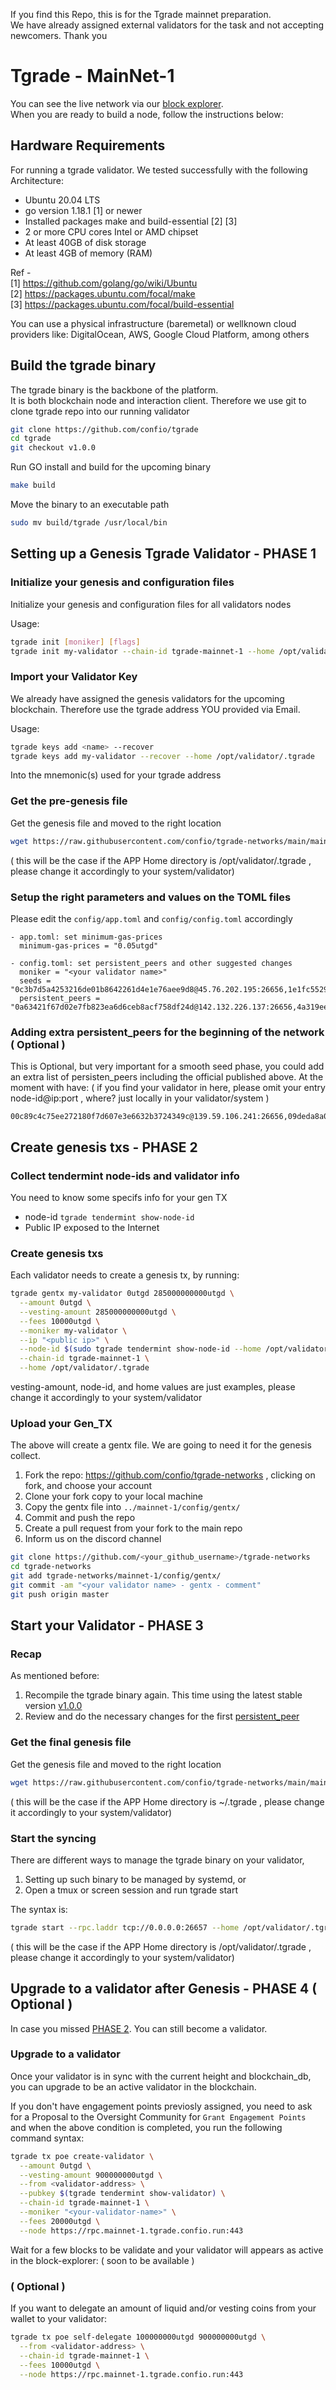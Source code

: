 If you find this Repo, this is for the Tgrade mainnet preparation. \
We have already assigned external validators for the task and not accepting newcomers. Thank you

# Tgrade - MainNet-1

You can see the live network via our [block explorer](). \
When you are ready to build a node, follow the instructions below:

## Hardware Requirements
For running a tgrade validator. We tested successfully with the following Architecture:

- Ubuntu 20.04 LTS
- go version 1.18.1 [1] or newer
- Installed packages make and build-essential [2] [3]
- 2 or more CPU cores Intel or AMD chipset
- At least 40GB of disk storage
- At least 4GB of memory (RAM)

Ref - \
[1] https://github.com/golang/go/wiki/Ubuntu \
[2] https://packages.ubuntu.com/focal/make \
[3] https://packages.ubuntu.com/focal/build-essential

You can use a physical infrastructure (baremetal) or wellknown cloud providers like: DigitalOcean, AWS, Google Cloud Platform, among others

## Build the tgrade binary
The tgrade binary is the backbone of the platform. \
It is both blockchain node and interaction client. Therefore we use git to clone tgrade repo into our running validator
```bash
git clone https://github.com/confio/tgrade
cd tgrade
git checkout v1.0.0
```

Run GO install and build for the upcoming binary
```bash
make build
```

Move the binary to an executable path
```bash
sudo mv build/tgrade /usr/local/bin
```

## Setting up a Genesis Tgrade Validator - PHASE 1

### Initialize your genesis and configuration files
Initialize your genesis and configuration files for all validators nodes

Usage:
```bash
tgrade init [moniker] [flags]
tgrade init my-validator --chain-id tgrade-mainnet-1 --home /opt/validator/.tgrade
```

### Import your Validator Key
We already have assigned the genesis validators for the upcoming blockchain. Therefore use the tgrade address YOU provided via Email.

Usage:
```bash
tgrade keys add <name> --recover
tgrade keys add my-validator --recover --home /opt/validator/.tgrade
```

Into the mnemonic(s) used for your tgrade address

### Get the pre-genesis file
Get the genesis file and moved to the right location
```bash
wget https://raw.githubusercontent.com/confio/tgrade-networks/main/mainnet-1/config/pre-genesis.json -O ~/opt/validator/.tgrade/config/genesis.json
```
( this will be the case if the APP Home directory is /opt/validator/.tgrade , please change it accordingly to your system/validator)

### Setup the right parameters and values on the TOML files
Please edit the `config/app.toml` and `config/config.toml` accordingly

```
- app.toml: set minimum-gas-prices
  minimum-gas-prices = "0.05utgd"

- config.toml: set persistent_peers and other suggested changes
  moniker = "<your validator name>"
  seeds = "0c3b7d5a4253216de01b8642261d4e1e76aee9d8@45.76.202.195:26656,1e1fc55291968f97b7c9016ebd244fa186050a6f@138.201.16.60:26656"
  persistent_peers = "0a63421f67d02e7fb823ea6d6ceb8acf758df24d@142.132.226.137:26656,4a319eead699418e974e8eed47c2de6332c3f825@167.235.255.9:26656,6918efd409684d64694cac485dbcc27dfeea4f38@49.12.240.203:26656"
```

### Adding extra persistent_peers for the beginning of the network ( Optional )
This is Optional, but very important for a smooth seed phase, you could add an extra list of persisten_peers including the official published above.
At the moment with have: ( if you find your validator in here, please omit your entry node-id@ip:port , where? just locally in your validator/system )
```
00c89c4c75ee272180f7d607e3e6632b3724349c@139.59.106.241:26656,09deda8a085c0513df276484b7505d698f49aeab@162.55.133.237:26656,0ecff7b4ca77fc15aa6f4736b0a237a2e87e8e5b@104.248.203.84:26656,2602fe3ebdca818024b2764d2d531d956f49a9b3@18.119.139.116:26656,2df762919720bca5f46042f77148de73c06049d8@161.97.147.148:26656,2fd4c9c027f29f99636f2434c8fd151d22a22787@88.99.243.241:26656,30bf9c7f134039526e33dc982d9a49584efc332e@104.149.139.170:26656,32e439375102eddb4ee44bffa0ae7765fec2a7a9@142.132.151.35:26656,33ed5ffc8ae453f07e2e14f6ae6a53f8c90fc03f@168.119.89.31:26656,355032c24928789a58fcfe1c403fc6965c3f35ce@199.115.119.232:26656,37c217073b9161180999ea89c38fc31c354bac0b@89.58.45.83:26656,3aee9fd460b687a5622b6c2e3c5067eb221f8f8d@5.9.88.252:26656,4bd4fb232f83c32ea58d68e9a2ec6eb4c643f4bd@164.92.121.127:26656,54c7802af1a32ba9f15a0c95e792cfb344af05d9@20.223.155.236:26656,55627c14b5419a7cf942711d35dbd4d9efe5d048@65.21.199.148:26656,5c189bb73ae43a6fee13794d5833f131c227985c@35.182.104.45:26656,5e5fa8724e0b4061849a1c0733226250c80830ff@13.57.222.49:26656,6270fd07c1deec6da08f0e88bc14b0dead35700b@62.171.137.163:26656,71f3af6f19afb33e2728bc2f26babc2e7cf01bd9@146.19.24.163:26656,7383b50b4db8634be6a94fdb033e58e250d0745d@161.35.124.144:26656,783b62e8782c2102fc379a6f42c4a7aeed0c7175@54.197.151.167:26656,7bb53cdbc6dba7f23219ba3166db86ad184bfd7d@54.212.93.102:26656,825d6a7d2d3a41006d18a292aa593a30e6f632ba@45.56.117.254:26656,845bfae805eafd35ac18b774c5a085dac7922d94@146.59.81.204:26656,96f19f78beaa02b0b4c490a22c393568e8677bf7@78.47.88.58:26656,9b0a22a0303de39d1fc5e3acb4af46a8c30d139f@185.182.187.80:26656,a261b544ec5486d0c9af618e0a7f9d54e75d6148@195.201.197.168:26656,a51fee7392e189083cf6d741ec6ea0abf83d20c3@213.239.204.104:26656,a74ad2288a872a0f9848d6ec6af44014660cc93b@5.161.134.184:26656,a97207e8546552c457485953ccc0596c5292f9d3@167.99.24.122:26656,ae4cfb8e52f4f3d6e08557506c85c2984367d23e@173.212.229.120:26656,b138159552389dc9f34b6c96539668a109c4444e@185.182.186.192:26656,b1c83b39f6903b5c35ca0f3b5c87adb0e9119d39@168.119.15.254:26656,b5f8e7d87b9a2d74e61d40c6fdd935bef06a825f@54.199.171.19:26656,b5ff1acf52a3e4cda6bf54651a897aa503453120@65.108.199.26:26656,beeb51ffc526857b8a3c2d977b83bcae04109491@80.64.208.105:26656,bf4314963280c0ccbf6f986a72a2f1adf5e1806d@144.76.19.103:26656,c5107e3b96601b8aff750562961e096221f8bc40@3.137.136.10:26656,c5d22968ef0e9203e5593010ae3169d6cb10d1d0@185.70.199.181:26656,c6f42abd5556cc60261b3e10a8251f7d15190995@185.144.99.245:26656,c9c1e9eb5310feb85f950858ab71a5939e2d8bac@3.133.191.108:26656,cee665be41690b73de47d32958c0e658e501c87b@38.242.255.189:26656,d56533cfe069904c32d59ae3eb432c9ec30ac389@54.37.7.123:26656,d6aba72517bb6772719940caf761f7b4e8118d0a@64.227.180.154:26656,d6d66f22234378a3e5d4f7e7667d4327448d16e1@137.184.88.231:26656,e42988cd52104af871a9bb394e072a32cbb556e2@203.238.191.195:26656,e47fc19a517fe835acaf789518271409cd2497b3@88.198.77.173:26656,e5109b67d91a1a3f1c9c5272182bc39ed1847305@54.169.85.109:26656,ef183b92e7fd406838d397849c21110feeb59fb5@193.187.129.243:26656,f9bb321e7edc1225e4e9b42e48712c0f011e569b@202.55.85.82:26656,fa453528a13f6d96667ec1da76744c7a29845afa@136.243.105.182:26656
```

## Create genesis txs - PHASE 2

### Collect tendermint node-ids and validator info
You need to know some specifs info for your gen TX
* node-id    ```tgrade tendermint show-node-id```
* Public IP exposed to the Internet

### Create genesis txs
Each validator needs to create a genesis tx, by running:
```bash
tgrade gentx my-validator 0utgd 285000000000utgd \
  --amount 0utgd \
  --vesting-amount 285000000000utgd \
  --fees 10000utgd \
  --moniker my-validator \
  --ip "<public ip>" \
  --node-id $(sudo tgrade tendermint show-node-id --home /opt/validator/.tgrade) \
  --chain-id tgrade-mainnet-1 \
  --home /opt/validator/.tgrade
```
vesting-amount, node-id, and home values are just examples, please change it accordingly to your system/validator

### Upload your Gen_TX
The above will create a gentx file. We are going to need it for the genesis collect.
1. Fork the repo: https://github.com/confio/tgrade-networks , clicking on fork, and choose your account
2. Clone your fork copy to your local machine
3. Copy the gentx file into `../mainnet-1/config/gentx/`
4. Commit and push the repo
5. Create a pull request from your fork to the main repo
6. Inform us on the discord channel

```bash
git clone https://github.com/<your_github_username>/tgrade-networks
cd tgrade-networks
git add tgrade-networks/mainnet-1/config/gentx/
git commit -am "<your validator name> - gentx - comment"
git push origin master
```

## Start your Validator - PHASE 3

### Recap
As mentioned before:
1. Recompile the tgrade binary again. This time using the latest stable version [v1.0.0](#build-the-tgrade-binary)
2. Review and do the necessary changes for the first [persistent_peer](#setup-the-right-parameters-and-values-on-the-toml-files)

### Get the final genesis file

Get the genesis file and moved to the right location
```bash
wget https://raw.githubusercontent.com/confio/tgrade-networks/main/mainnet-1/config/genesis.json -O ~/.tgrade/config/genesis.json
```
( this will be the case if the APP Home directory is ~/.tgrade , please change it accordingly to your system/validator)

### Start the syncing
There are different ways to manage the tgrade binary on your validator,
1. Setting up such binary to be managed by systemd, or
2. Open a tmux or screen session and run tgrade start

The syntax is:
```bash
tgrade start --rpc.laddr tcp://0.0.0.0:26657 --home /opt/validator/.tgrade
```
( this will be the case if the APP Home directory is /opt/validator/.tgrade , please change it accordingly to your system/validator)

## Upgrade to a validator after Genesis - PHASE 4 ( Optional )
In case you missed [PHASE 2](#Create-genesis-txs---PHASE-2). You can still become a validator.

### Upgrade to a validator
Once your validator is in sync with the current height and blockchain_db, you can upgrade to be an active validator in the blockchain.

If you don't have engagement points previosly assigned, you need to ask for a Proposal to the Oversight Community for `Grant Engagement Points` \
and when the above condition is completed, you run the following command syntax:
```bash
tgrade tx poe create-validator \
  --amount 0utgd \
  --vesting-amount 900000000utgd \
  --from <validator-address> \
  --pubkey $(tgrade tendermint show-validator) \
  --chain-id tgrade-mainnet-1 \
  --moniker "<your-validator-name>" \
  --fees 20000utgd \
  --node https://rpc.mainnet-1.tgrade.confio.run:443
```

Wait for a few blocks to be validate and your validator will appears as active in the block-explorer:
( soon to be available )

### ( Optional )
If you want to delegate an amount of liquid and/or vesting coins from your wallet to your validator:
```bash
tgrade tx poe self-delegate 100000000utgd 900000000utgd \
  --from <validator-address> \
  --chain-id tgrade-mainnet-1 \
  --fees 10000utgd \
  --node https://rpc.mainnet-1.tgrade.confio.run:443


